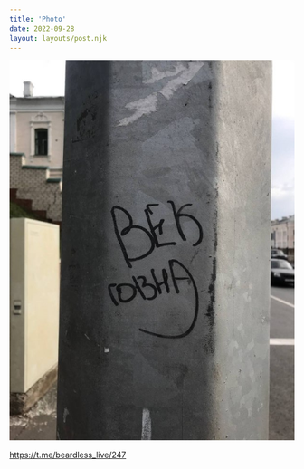 ```yaml
---
title: 'Photo'
date: 2022-09-28
layout: layouts/post.njk
---
```


![](/img/AgACAgIAAx0CVDWW-AAD92M0qm3-mcq3RVzhBHwgZIO7F4m0AAIlwjEbzoOgSdXqru4lDihIAQADAgADcwADKgQ.jpg
)


https://t.me/beardless_live/247